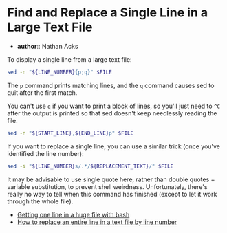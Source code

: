 # Find and Replace a Single Line in a Large Text File

* **author**:: Nathan Acks

To display a single line from a large text file:

```bash
sed -n "${LINE_NUMBER}{p;q}" $FILE
```

The `p` command prints matching lines, and the `q` command causes sed to quit after the first match.

You can't use `q` if you want to print a block of lines, so you'll just need to `^C` after the output is printed so that sed doesn't keep needlessly reading the file.

```bash
sed -n "${START_LINE},${END_LINE}p" $FILE
```

If you want to replace a single line, you can use a similar trick (once you've identified the line number):

```bash
sed -i "${LINE_NUMBER}s/.*/${REPLACEMENT_TEXT}/" $FILE
```

It may be advisable to use single quote here, rather than double quotes + variable substitution, to prevent shell weirdness. Unfortunately, there's really no way to tell when this command has finished (except to let it work through the whole file).

* [Getting one line in a huge file with bash](http://stackoverflow.com/a/2796347)
* [How to replace an entire line in a text file by line number](http://stackoverflow.com/a/11145362)
